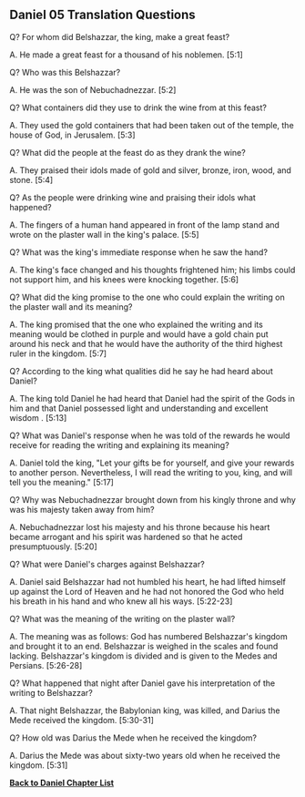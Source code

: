 ## Daniel 05 Translation Questions ##

Q? For whom did Belshazzar, the king, make a great feast?

A. He made a great feast for a thousand of his noblemen. [5:1]

Q? Who was this Belshazzar?

A. He was the son of Nebuchadnezzar. [5:2]

Q? What containers did they use to drink the wine from at this feast?

A. They used the gold containers that had been taken out of the temple, the house of God, in Jerusalem. [5:3]

Q? What did the people at the feast do as they drank the wine?

A. They praised their idols made of gold and silver, bronze, iron, wood, and stone. [5:4]

Q? As the people were drinking wine and praising their idols what happened?

A. The fingers of a human hand appeared in front of the lamp stand and wrote on the plaster wall in the king's palace. [5:5]

Q? What was the king's immediate response when he saw the hand?

A. The king's face changed and his thoughts frightened him; his limbs could not support him, and his knees were knocking together. [5:6]

Q? What did the king promise to the one who could explain the writing on the plaster wall and its meaning?

A. The king promised that the one who explained the writing and its meaning would be clothed in purple and would have a gold chain put around his neck and that he would have the authority of the third highest ruler in the kingdom. [5:7]

Q? According to the king what qualities did he say he had heard about Daniel?

A. The king told Daniel he had heard that Daniel had the spirit of the Gods in him and that Daniel possessed light and understanding and excellent wisdom . [5:13]

Q? What was Daniel's response when he was told of the rewards he would receive for reading the writing and explaining its meaning?

A. Daniel told the king, "Let your gifts be for yourself, and give your rewards to another person. Nevertheless, I will read the writing to you, king, and will tell you the meaning." [5:17]

Q? Why was Nebuchadnezzar brought down from his kingly throne and why was his majesty taken away from him?

A. Nebuchadnezzar lost his majesty and his throne because his heart became arrogant and his spirit was hardened so that he acted presumptuously. [5:20]

Q? What were Daniel's charges against Belshazzar?

A. Daniel said Belshazzar had not humbled his heart, he had lifted himself up against the Lord of Heaven and he had not honored the God who held his breath in his hand and who knew all his ways. [5:22-23]

Q? What was the meaning of the writing on the plaster wall?

A. The meaning was as follows: God has numbered Belshazzar's kingdom and brought it to an end. Belshazzar is weighed in the scales and found lacking. Belshazzar's kingdom is divided and is given to the Medes and Persians. [5:26-28]

Q? What happened that night after Daniel gave his interpretation of the writing to Belshazzar?

A. That night Belshazzar, the Babylonian king, was killed, and Darius the Mede received the kingdom. [5:30-31]

Q? How old was Darius the Mede when he received the kingdom?

A. Darius the Mede was about sixty-two years old when he received the kingdom. [5:31]

__[Back to Daniel Chapter List](./)__

